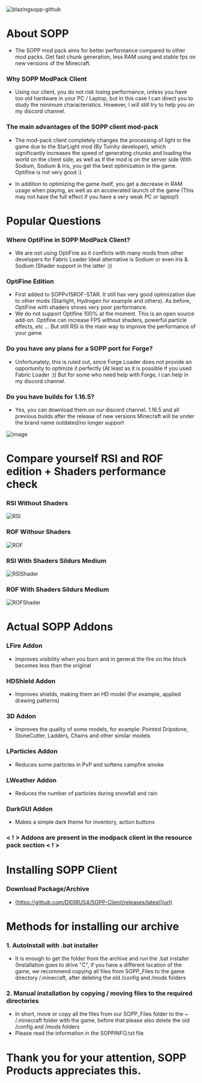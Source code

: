 ![blazingsopp-github](https://user-images.githubusercontent.com/77334306/130237660-cfebc65a-51ff-4486-b3af-edb44f05c3f5.png)
# About SOPP
- The SOPP mod pack aims for better performance compared to other mod packs. Get fast chunk generation, less RAM using and stable fps on new versions of the Minecraft.

### Why SOPP ModPack Client
- Using our client, you do not risk losing performance, unless you have too old hardware in your PC / Laptop, but in this case I can direct you to study the minimum characteristics. However, I will still try to help you on my discord channel.

### The main advantages of the SOPP client mod-pack

- The mod-pack client completely changes the processing of light in the game due to the StarLight mod (By Tuinity developer), which significantly increases the speed of generating chunks and loading the world on the client side, as well as if the mod is on the server side
With Sodium, Sodium & Iris, you get the best optimization in the game. Optifine is not very good :)

- In addition to optimizing the game itself, you get a decrease in RAM usage when playing, as well as an accelerated launch of the game (This may not have the full effect if you have a very weak PC or laptop!)

# Popular Questions

### Where OptiFine in SOPP ModPack Client?
- We are not using OptiFine as it conflicts with many mods from other developers for Fabric Loader
Ideal alternative is Sodium or even Iris & Sodium (Shader support in the latter :))
### OptiFine Edition
- First added to SOPPv15ROF-STAR. It still has very good optimization due to other mods (Starlight, Hydrogen for example and others). As before, OptiFine with shaders shows very poor performance. 
- We do not support Optifine 100% at the moment. This is an open source add-on. Optifine can increase FPS without shaders, powerful particle effects, etc ... But still RSI is the main way to improve the performance of your game

### Do you have any plans for a SOPP port for Forge?

- Unfortunately, this is ruled out, since Forge Loader does not provide an opportunity to optimize it perfectly (At least as it is possible if you used Fabric Loader :))
But for some who need help with Forge, I can help in my discord channel.

### Do you have builds for 1.16.5?

- Yes, you can download them on our discord channel. 1.16.5 and all previous builds after the release of new versions Minecraft will be under the brand name outdated/no longer support

![image](https://user-images.githubusercontent.com/77334306/130238408-9ff40ed5-e7ce-4759-9ef9-6117a76e7df3.png)

# Compare yourself RSI and ROF edition + Shaders performance check

### RSI Without Shaders 
![RSI](https://user-images.githubusercontent.com/77334306/130240283-e0cb40ed-da86-475a-9354-2e1591e02d32.png)
### ROF Withour Shaders
![ROF](https://user-images.githubusercontent.com/77334306/130240319-f0625344-7876-429e-b2bc-2479e5c9b215.png)
### RSI With Shaders Sildurs Medium
![RSIShader](https://user-images.githubusercontent.com/77334306/130240392-a18fe3a2-efa0-4ff1-9f05-a9dee5be44ac.png)
### ROF With Shaders Sildurs Medium
![ROFShader](https://user-images.githubusercontent.com/77334306/130240476-6bb8201f-1bfd-4e2d-9338-09aea342b873.png)


# Actual SOPP Addons
### LFire Addon 
- Improves visibility when you burn and in general the fire on the block becomes less than the original
### HDShield Addon
- Improves shields, making them an HD model (For example, applied drawing patterns)
### 3D Addon
- Improves the quality of some models, for example: Pointed Dripstone, StoneCutter, Ladders, Chains and other similar models
### LParticles Addon
- Reduces some particles in PvP and softens campfire smoke
### LWeather Addon
- Reduces the number of particles during snowfall and rain
### DarkGUI Addon
- Makes a simple dark theme for inventory, action buttons

### < ! > Addons are present in the modpack client in the resource pack section < ! >



# Installing SOPP Client

### Download Package/Archive
- [https://github.com/DIDIRUS4/SOPP-Client/releases/latest](url)

# Methods for installing our archive

### 1. AutoInstall with .bat installer
- It is enough to get the folder from the archive and run the .bat installer (Installation goes to drive "C", if you have a different location of the game, we recommend copying all files from SOPP_Files to the game directory /.minecraft, after deleting the old /config and /mods folders
### 2. Manual installation by copying / moving files to the required directories
- In short, move or copy all the files from our SOPP_Files folder to the ~ /.minecraft folder with the game, before that please also delete the old /config and /mods folders
- Please read the information in the SOPPINFO.txt file


# Thank you for your attention, SOPP Products appreciates this.

